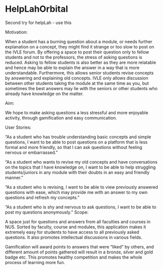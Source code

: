 # HelpLahOrbital
Second try for helpLah - use this

Motivation:

When a student has a burning question about a module, or needs further explanation on a concept, they might find it strange or too slow to post on the IVLE forum. By offering a space to post their question only to fellow students and not to the professors, the stress of asking questions is reduced. Asking to fellow students is also better as they are more relatable and hence may be able to explain the answer in a way that is more understandable. Furthermore, this allows senior students revise concepts by answering and explaining old concepts. IVLE only allows discussion between other students taking the module at the same time as you, but sometimes the best answers may lie with the seniors or other students who already have knowledge on the matter.

Aim:

We hope to make asking questions a less stressful and more enjoyable activity, through gamification and easy communication.

User Stories:

“As a student who has trouble understanding basic concepts and simple questions, I want to be able to post questions on a platform that is less formal and more friendly, so that I can ask questions without feeling nervous or embarrassed.”

“As a student who wants to revise my old concepts and have conversations on the topics that I have knowledge on, I want to be able to help struggling students/juniors in any module with their doubts in an easy and friendly manner.”

“As a student who is revising, I want to be able to view previously answered questions with ease, which may provide me with an answer to my own questions and refresh my concepts.”

“As a student who is shy and nervous to ask questions, I want to be able to post my questions anonymously.” Scope:

A space just for questions and answers from all faculties and courses in NUS. Sorted by faculty, course and modules, this application makes it extremely easy for students to have access to all previously asked questions. It also promotes intellectual discussions in various fields.

Gamification will award points to answers that were “liked” by others, and different amount of points gathered will result in a bronze, silver and gold badge etc. This promotes healthy competition and makes the whole process of learning more fun.
